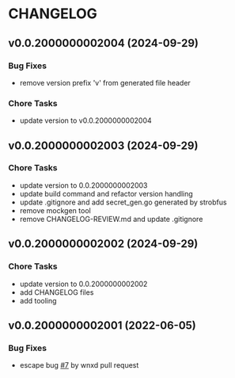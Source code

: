 # CHANGELOG


## v0.0.2000000002004 (2024-09-29)

### Bug Fixes

- remove version prefix 'v' from generated file header

### Chore Tasks

- update version to v0.0.2000000002004


## v0.0.2000000002003 (2024-09-29)

### Chore Tasks

- update version to 0.0.2000000002003
- update build command and refactor version handling
- update .gitignore and add secret_gen.go generated by strobfus
- remove mockgen tool
- remove CHANGELOG-REVIEW.md and update .gitignore


## v0.0.2000000002002 (2024-09-29)

### Chore Tasks

- update version to 0.0.2000000002002
- add CHANGELOG files
- add tooling


## v0.0.2000000002001 (2022-06-05)

### Bug Fixes

- escape bug [#7](/issues/7) by wnxd pull request

